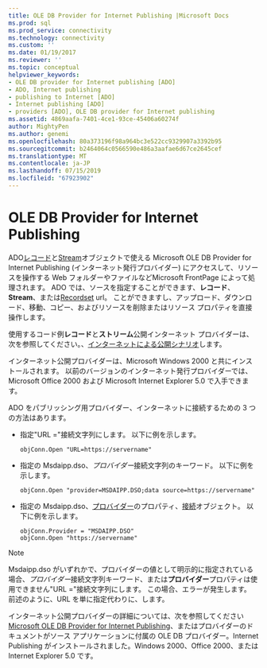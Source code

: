 ```yaml
---
title: OLE DB Provider for Internet Publishing |Microsoft Docs
ms.prod: sql
ms.prod_service: connectivity
ms.technology: connectivity
ms.custom: ''
ms.date: 01/19/2017
ms.reviewer: ''
ms.topic: conceptual
helpviewer_keywords:
- OLE DB provider for Internet publishing [ADO]
- ADO, Internet publishing
- publishing to Internet [ADO]
- Internet publishing [ADO]
- providers [ADO], OLE DB provider for Internet publishing
ms.assetid: 4869aafa-7401-4ce1-93ce-45406a60274f
author: MightyPen
ms.author: genemi
ms.openlocfilehash: 80a373196f98a964bc3e522cc9329907a3392b95
ms.sourcegitcommit: b2464064c0566590e486a3aafae6d67ce2645cef
ms.translationtype: MT
ms.contentlocale: ja-JP
ms.lasthandoff: 07/15/2019
ms.locfileid: "67923902"
---
```

# <a name="the-ole-db-provider-for-internet-publishing"></a>OLE DB Provider for Internet Publishing
ADO[レコード](../../../ado/reference/ado-api/record-object-ado.md)と[Stream](../../../ado/reference/ado-api/stream-object-ado.md)オブジェクトで使える Microsoft OLE DB Provider for Internet Publishing (インターネット発行プロバイダー) にアクセスして、リソースを操作する Web フォルダーやファイルなどMicrosoft FrontPage によって処理されます。 ADO では、ソースを指定することができます、**レコード**、 **Stream**、または[Recordset](../../../ado/reference/ado-api/recordset-object-ado.md) url。 ことができますし、アップロード、ダウンロード、移動、コピー、およびリソースを削除またはリソース プロパティを直接操作します。  
  
 使用するコード例**レコード**と**ストリーム**公開インターネット プロバイダーは、次を参照してください。、[インターネットによる公開シナリオ](../../../ado/guide/data/internet-publishing-scenario.md)します。  
  
 インターネット公開プロバイダーは、Microsoft Windows 2000 と共にインストールされます。 以前のバージョンのインターネット発行プロバイダーでは、Microsoft Office 2000 および Microsoft Internet Explorer 5.0 で入手できます。  
  
 ADO をパブリッシング用プロバイダー、インターネットに接続するための 3 つの方法はあります。  
  
-   指定"URL ="接続文字列にします。 以下に例を示します。  
  
    ```  
    objConn.Open "URL=https://servername"  
    ```  
  
-   指定の Msdaipp.dso、*プロバイダー*接続文字列のキーワード。 以下に例を示します。  
  
    ```  
    objConn.Open "provider=MSDAIPP.DSO;data source=https://servername"  
    ```  
  
-   指定の Msdaipp.dso、[プロバイダー](../../../ado/reference/ado-api/provider-property-ado.md)のプロパティ、[接続](../../../ado/reference/ado-api/connection-object-ado.md)オブジェクト。 以下に例を示します。  
  
    ```  
    objConn.Provider = "MSDAIPP.DSO"  
    objConn.Open "https://servername"  
    ```  
  
> [!NOTE]
>  Msdaipp.dso がいずれかで、プロバイダーの値として明示的に指定されている場合、*プロバイダー*接続文字列キーワード、または**プロバイダー**プロパティは使用できません"URL ="接続文字列にします。 この場合、エラーが発生します。 前述のように、URL を単に指定代わりに、します。  
  
 インターネット公開プロバイダーの詳細については、次を参照してください[Microsoft OLE DB Provider for Internet Publishing](../../../ado/guide/appendixes/microsoft-ole-db-provider-for-internet-publishing.md)、またはプロバイダーのドキュメントがソース アプリケーションに付属の OLE DB プロバイダー。Internet Publishing がインストールされました。Windows 2000、Office 2000、または Internet Explorer 5.0 です。
